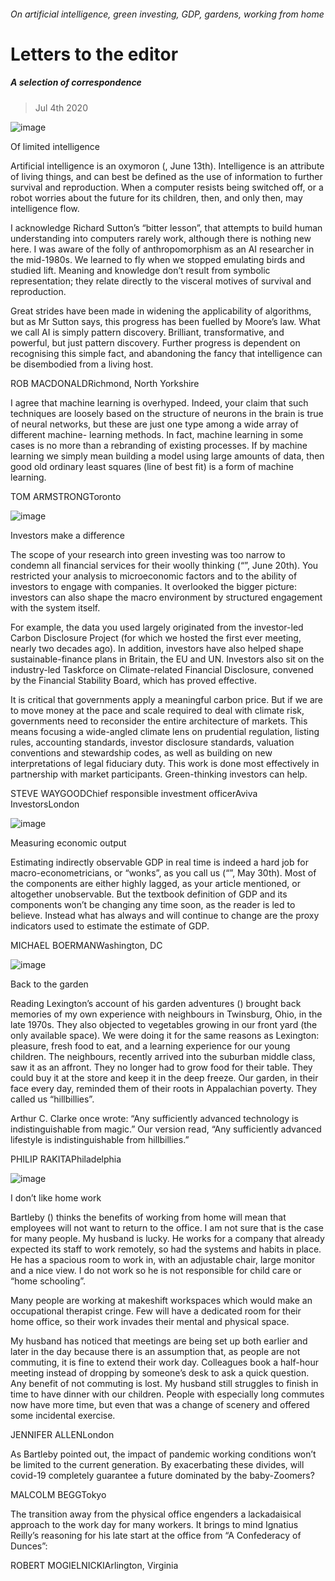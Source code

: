 ###### On artificial intelligence, green investing, GDP, gardens, working from home
# Letters to the editor 
##### A selection of correspondence 
> Jul 4th 2020 
![image](images/20200613_TQD001.jpg) 

Of limited intelligence
Artificial intelligence is an oxymoron (, June 13th). Intelligence is an attribute of living things, and can best be defined as the use of information to further survival and reproduction. When a computer resists being switched off, or a robot worries about the future for its children, then, and only then, may intelligence flow.

I acknowledge Richard Sutton’s “bitter lesson”, that attempts to build human understanding into computers rarely work, although there is nothing new here. I was aware of the folly of anthropomorphism as an AI researcher in the mid-1980s. We learned to fly when we stopped emulating birds and studied lift. Meaning and knowledge don’t result from symbolic representation; they relate directly to the visceral motives of survival and reproduction.
Great strides have been made in widening the applicability of algorithms, but as Mr Sutton says, this progress has been fuelled by Moore’s law. What we call AI is simply pattern discovery. Brilliant, transformative, and powerful, but just pattern discovery. Further progress is dependent on recognising this simple fact, and abandoning the fancy that intelligence can be disembodied from a living host.
ROB MACDONALDRichmond, North Yorkshire
I agree that machine learning is overhyped. Indeed, your claim that such techniques are loosely based on the structure of neurons in the brain is true of neural networks, but these are just one type among a wide array of different machine- learning methods. In fact, machine learning in some cases is no more than a rebranding of existing processes. If by machine learning we simply mean building a model using large amounts of data, then good old ordinary least squares (line of best fit) is a form of machine learning.
TOM ARMSTRONGToronto
![image](images/20200620_BBD001.jpg) 

Investors make a difference
The scope of your research into green investing was too narrow to condemn all financial services for their woolly thinking (“”, June 20th). You restricted your analysis to microeconomic factors and to the ability of investors to engage with companies. It overlooked the bigger picture: investors can also shape the macro environment by structured engagement with the system itself.
For example, the data you used largely originated from the investor-led Carbon Disclosure Project (for which we hosted the first ever meeting, nearly two decades ago). In addition, investors have also helped shape sustainable-finance plans in Britain, the EU and UN. Investors also sit on the industry-led Taskforce on Climate-related Financial Disclosure, convened by the Financial Stability Board, which has proved effective.
It is critical that governments apply a meaningful carbon price. But if we are to move money at the pace and scale required to deal with climate risk, governments need to reconsider the entire architecture of markets. This means focusing a wide-angled climate lens on prudential regulation, listing rules, accounting standards, investor disclosure standards, valuation conventions and stewardship codes, as well as building on new interpretations of legal fiduciary duty. This work is done most effectively in partnership with market participants. Green-thinking investors can help.
STEVE WAYGOODChief responsible investment officerAviva InvestorsLondon
![image](images/20200530_FNP502_0.jpg) 

Measuring economic output
Estimating indirectly observable GDP in real time is indeed a hard job for macro-econometricians, or “wonks”, as you call us (“”, May 30th). Most of the components are either highly lagged, as your article mentioned, or altogether unobservable. But the textbook definition of GDP and its components won’t be changing any time soon, as the reader is led to believe. Instead what has always and will continue to change are the proxy indicators used to estimate the estimate of GDP.
MICHAEL BOERMANWashington, DC
![image](images/20200620_USD000.jpg) 

Back to the garden
Reading Lexington’s account of his garden adventures () brought back memories of my own experience with neighbours in Twinsburg, Ohio, in the late 1970s. They also objected to vegetables growing in our front yard (the only available space). We were doing it for the same reasons as Lexington: pleasure, fresh food to eat, and a learning experience for our young children. The neighbours, recently arrived into the suburban middle class, saw it as an affront. They no longer had to grow food for their table. They could buy it at the store and keep it in the deep freeze. Our garden, in their face every day, reminded them of their roots in Appalachian poverty. They called us “hillbillies”.
Arthur C. Clarke once wrote: “Any sufficiently advanced technology is indistinguishable from magic.” Our version read, “Any sufficiently advanced lifestyle is indistinguishable from hillbillies.”
PHILIP RAKITAPhiladelphia
![image](images/20200530_WBD001.jpg) 

I don’t like home work
Bartleby () thinks the benefits of working from home will mean that employees will not want to return to the office. I am not sure that is the case for many people. My husband is lucky. He works for a company that already expected its staff to work remotely, so had the systems and habits in place. He has a spacious room to work in, with an adjustable chair, large monitor and a nice view. I do not work so he is not responsible for child care or “home schooling”.
Many people are working at makeshift workspaces which would make an occupational therapist cringe. Few will have a dedicated room for their home office, so their work invades their mental and physical space.
My husband has noticed that meetings are being set up both earlier and later in the day because there is an assumption that, as people are not commuting, it is fine to extend their work day. Colleagues book a half-hour meeting instead of dropping by someone’s desk to ask a quick question. Any benefit of not commuting is lost. My husband still struggles to finish in time to have dinner with our children. People with especially long commutes now have more time, but even that was a change of scenery and offered some incidental exercise.
JENNIFER ALLENLondon
As Bartleby pointed out, the impact of pandemic working conditions won’t be limited to the current generation. By exacerbating these divides, will covid-19 completely guarantee a future dominated by the baby-Zoomers?
MALCOLM BEGGTokyo
The transition away from the physical office engenders a lackadaisical approach to the work day for many workers. It brings to mind Ignatius Reilly’s reasoning for his late start at the office from “A Confederacy of Dunces”:

ROBERT MOGIELNICKIArlington, Virginia
